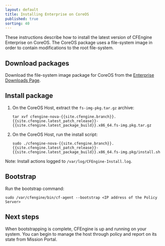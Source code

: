 ```yaml
---
layout: default
title: Installing Enterprise on CoreOS
published: true
sorting: 40
---
```


These instructions describe how to install the latest version of CFEngine
Enterprise on CoreOS. The CoreOS package uses a file-system image in order to
contain modifications to the root file-system.

## Download packages

Download the file-system image package for CoreOS from the [Enterprise Downloads Page](http://cfengine.com/product/free-download).

## Install package

1. On the CoreOS Host, extract the `fs-img-pkg.tar.gz` archive:

    ```command
    tar xvf cfengine-nova-{{site.cfengine.branch}}.{{site.cfengine.latest_patch_release}}-{{site.cfengine.latest_package_build}}.x86_64.fs-img.pkg.tar.gz
    ```

2. On the CoreOS Host, run the install script:

    ```command
    sudo ./cfengine-nova-{{site.cfengine.branch}}.{{site.cfengine.latest_patch_release}}-{{site.cfengine.latest_package_build}}.x86_64.fs-img.pkg/install.sh
    ```

Note: Install actions logged to `/var/log/CFEngine-Install.log`.

## Bootstrap

Run the bootstrap command:

```command
sudo /var/cfengine/bin/cf-agent --bootstrap <IP address of the Policy Server>
```

## Next steps

When bootstrapping is complete, CFEngine is up and running on your system. You
can begin to manage the host through policy and report on its state from Mission
Portal.
